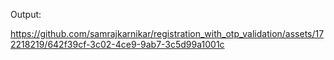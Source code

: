 Output: 


https://github.com/samrajkarnikar/registration_with_otp_validation/assets/172218219/642f39cf-3c02-4ce9-9ab7-3c5d99a1001c

